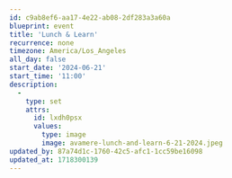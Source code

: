 ```yaml
---
id: c9ab8ef6-aa17-4e22-ab08-2df283a3a60a
blueprint: event
title: 'Lunch & Learn'
recurrence: none
timezone: America/Los_Angeles
all_day: false
start_date: '2024-06-21'
start_time: '11:00'
description:
  -
    type: set
    attrs:
      id: lxdh0psx
      values:
        type: image
        image: avamere-lunch-and-learn-6-21-2024.jpeg
updated_by: 87a74d1c-1760-42c5-afc1-1cc59be16098
updated_at: 1718300139
---
```

